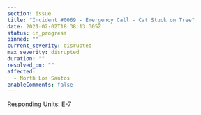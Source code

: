 ```yaml
---
section: issue
title: "Incident #0069 - Emergency Call - Cat Stuck on Tree"
date: 2021-02-02T18:38:13.305Z
status: in_progress
pinned: ""
current_severity: disrupted
max_severity: disrupted
duration: ""
resolved_on: ""
affected:
  - North Los Santos
enableComments: false
---
```

Responding Units: E-7